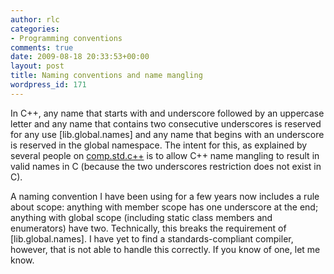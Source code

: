 ```yaml
---
author: rlc
categories:
- Programming conventions
comments: true
date: 2009-08-18 20:33:53+00:00
layout: post
title: Naming conventions and name mangling
wordpress_id: 171
---
```


In C++, any name that starts with and underscore followed by an uppercase letter and any name that contains two consecutive underscores is reserved for any use [lib.global.names] and any name that begins with an underscore is reserved in the global namespace.<!--more--> The intent for this, as explained by several people on [comp.std.c++](http://groups.google.com/group/comp.std.c++/browse_thread/thread/6457179542578406) is to allow C++ name mangling to result in valid names in C (because the two underscores restriction does not exist in C).

A naming convention I have been using for a few years now includes a rule about scope: anything with member scope has one underscore at the end; anything with global scope (including static class members and enumerators) have two. Technically, this breaks the requirement of [lib.global.names]. I have yet to find a standards-compliant compiler, however, that is not able to handle this correctly. If you know of one, let me know.